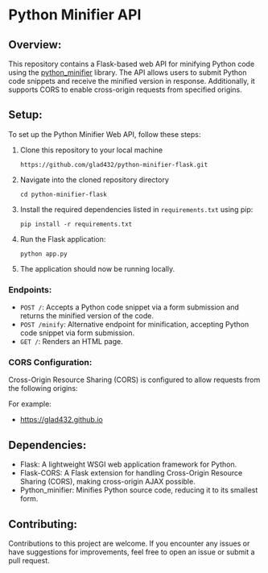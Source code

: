 # Python Minifier API

## Overview:

This repository contains a Flask-based web API for minifying Python code using the [python_minifier](https://pypi.org/project/python-minifier/) library. The API allows users to submit Python code snippets and receive the minified version in response. Additionally, it supports CORS to enable cross-origin requests from specified origins.

## Setup:

To set up the Python Minifier Web API, follow these steps:

1. Clone this repository to your local machine
    ```
    https://github.com/glad432/python-minifier-flask.git
    ```
2. Navigate into the cloned repository directory
    ```
    cd python-minifier-flask
    ```
3. Install the required dependencies listed in `requirements.txt` using pip:
    ```
    pip install -r requirements.txt
    ```
4. Run the Flask application:
    ```
    python app.py
    ```
5. The application should now be running locally.

### Endpoints:

- `POST /`: Accepts a Python code snippet via a form submission and returns the minified version of the code.
- `POST /minify`: Alternative endpoint for minification, accepting Python code snippet via form submission.
- `GET /`: Renders an HTML page.

### CORS Configuration:

Cross-Origin Resource Sharing (CORS) is configured to allow requests from the following origins:

For example:
- https://glad432.github.io

## Dependencies:

- Flask: A lightweight WSGI web application framework for Python.
- Flask-CORS: A Flask extension for handling Cross-Origin Resource Sharing (CORS), making cross-origin AJAX possible.
- Python_minifier: Minifies Python source code, reducing it to its smallest form.

## Contributing:

Contributions to this project are welcome. If you encounter any issues or have suggestions for improvements, feel free to open an issue or submit a pull request.
